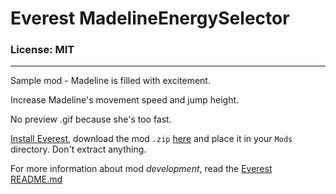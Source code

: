 # Everest MadelineEnergySelector

### License: MIT

----

Sample mod - Madeline is filled with excitement.

Increase Madeline's movement speed and jump height.

No preview .gif because she's too fast.

[Install Everest](https://everestapi.github.io/), download the mod `.zip` [here](/releases) and place it in your `Mods` directory. Don't extract anything.

For more information about mod _development_, read the [Everest README.md](https://github.com/EverestAPI/Everest/blob/master/README.md)

